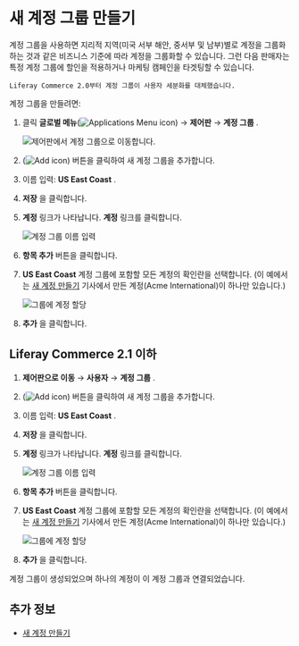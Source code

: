 # 새 계정 그룹 만들기

계정 그룹을 사용하면 지리적 지역(미국 서부 해안, 중서부 및 남부)별로 계정을 그룹화하는 것과 같은 비즈니스 기준에 따라 계정을 그룹화할 수 있습니다. 그런 다음 판매자는 특정 계정 그룹에 할인을 적용하거나 마케팅 캠페인을 타겟팅할 수 있습니다.

```{note}
Liferay Commerce 2.0부터 계정 그룹이 사용자 세분화를 대체했습니다.
```

계정 그룹을 만들려면:

1. 클릭 **글로벌 메뉴**(![Applications Menu icon](../../images/icon-applications-menu.png)) &rarr; **제어판** &rarr; **계정 그룹** .

    ![제어판에서 계정 그룹으로 이동합니다.](./creating-a-new-account-group/images/03.png)

1. (![Add icon](../../images/icon-add.png)) 버튼을 클릭하여 새 계정 그룹을 추가합니다.
1. 이름 입력: **US East Coast** .
1. **저장** 을 클릭합니다.
1. **계정** 링크가 나타납니다. **계정** 링크를 클릭합니다.

    ![계정 그룹 이름 입력](./creating-a-new-account-group/images/01.png)

1. **항목 추가** 버튼을 클릭합니다.
1. **US East Coast** 계정 그룹에 포함할 모든 계정의 확인란을 선택합니다. (이 예에서는 [새 계정 만들기](./creating-a-new-account.md) 기사에서 만든 계정(Acme International)이 하나만 있습니다.)

    ![그룹에 계정 할당](./creating-a-new-account-group/images/02.png)

1. **추가** 을 클릭합니다.

## Liferay Commerce 2.1 이하

1. **제어판으로 이동** → **사용자** → **계정 그룹** .
1. (![Add icon](../../images/icon-add.png)) 버튼을 클릭하여 새 계정 그룹을 추가합니다.
1. 이름 입력: **US East Coast** .
1. **저장** 을 클릭합니다.
1. **계정** 링크가 나타납니다. **계정** 링크를 클릭합니다.

    ![계정 그룹 이름 입력](./creating-a-new-account-group/images/01.png)

1. **항목 추가** 버튼을 클릭합니다.
1. **US East Coast** 계정 그룹에 포함할 모든 계정의 확인란을 선택합니다. (이 예에서는 [새 계정 만들기](./creating-a-new-account.md) 기사에서 만든 계정(Acme International)이 하나만 있습니다.)

    ![그룹에 계정 할당](./creating-a-new-account-group/images/02.png)

1. **추가** 을 클릭합니다.

계정 그룹이 생성되었으며 하나의 계정이 이 계정 그룹과 연결되었습니다.

## 추가 정보

* [새 계정 만들기](./creating-a-new-account.md)
